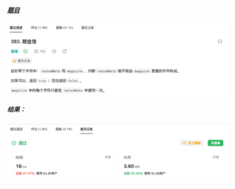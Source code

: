 ##### [题目](https://leetcode.cn/problems/ransom-note/description/?envType=study-plan-v2&envId=top-interview-150)
![pic](img.png)
##### 结果：
![pic](result.png)